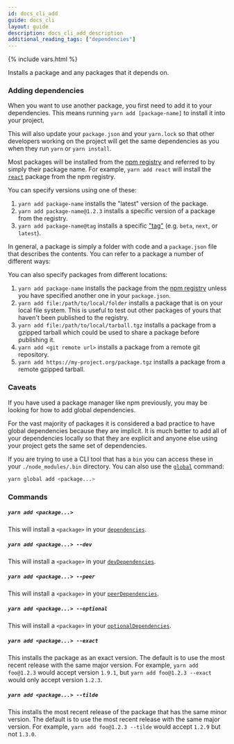 ```yaml
---
id: docs_cli_add
guide: docs_cli
layout: guide
description: docs_cli_add_description
additional_reading_tags: ["dependencies"]
---
```


{% include vars.html %}

<p class="lead">Installs a package and any packages that it depends on.</p>

### Adding dependencies <a class="toc" id="toc-adding-dependencies" href="#toc-adding-dependencies"></a>

When you want to use another package, you first need to add it to your
dependencies. This means running `yarn add [package-name]` to install it into
your project.

This will also update your `package.json` and your `yarn.lock` so that other
developers working on the project will get the same dependencies as you when
they run `yarn` or `yarn install`.

Most packages will be installed from the [npm registry](https://www.npmjs.com/)
and referred to by simply their package name. For example, `yarn add react`
will install the [`react`](https://www.npmjs.com/package/react) package from
the npm registry.

You can specify versions using one of these:

1. `yarn add package-name` installs the "latest" version of the package.
2. `yarn add package-name@1.2.3` installs a specific version of a package from
  the registry.
3. `yarn add package-name@tag` installs a specific
  ["tag"]({{url_base}}/docs/cli/tag) (e.g. `beta`, `next`, or `latest`).

In general, a package is simply a folder with code and a `package.json` file
that describes the contents. You can refer to a package a number of different
ways:

You can also specify packages from different locations:

1. `yarn add package-name` installs the package from the
  [npm registry](https://www.npmjs.com/) unless you have specified another one
  in your `package.json`.
2. `yarn add file:/path/to/local/folder` installs a package that is on your
  local file system. This is useful to test out other packages of yours that
  haven't been published to the registry.
3. `yarn add file:/path/to/local/tarball.tgz` installs a package from a gzipped
  tarball which could be used to share a package before publishing it.
4. `yarn add <git remote url>` installs a package from a remote git repository.
5. `yarn add https://my-project.org/package.tgz` installs a package from a
  remote gzipped tarball.

### Caveats <a class="toc" id="toc-caveats" href="#toc-caveats"></a>

If you have used a package manager like npm previously, you may be looking for
how to add global dependencies.

For the vast majority of packages it is considered a bad practice to have
global dependencies because they are implicit. It is much better to add
all of your dependencies locally so that they are explicit and anyone else
using your project gets the same set of dependencies.

If you are trying to use a CLI tool that has a `bin` you can access these in
your `./node_modules/.bin` directory. You can also use the
[`global`]({{url_base}}/docs/cli/global) command:

```sh
yarn global add <package...>
```

### Commands <a class="toc" id="toc-commands" href="#toc-commands"></a>

##### `yarn add <package...>` <a class="toc" id="toc-yarn-add" href="#toc-yarn-add"></a>

This will install a `<package>` in your
[`dependencies`]({{url_base}}/docs/dependency-types#toc-dependencies).

##### `yarn add <package...> --dev` <a class="toc" id="toc-yarn-add-dev" href="#toc-yarn-add-dev"></a>

This will install a `<package>` in your
[`devDependencies`]({{url_base}}/docs/dependency-types#toc-dev-dependencies).

##### `yarn add <package...> --peer` <a class="toc" id="toc-yarn-add-peer" href="#toc-yarn-add-peer"></a>

This will install a `<package>` in your
[`peerDependencies`]({{url_base}}/docs/dependency-types#toc-peer-dependencies).

##### `yarn add <package...> --optional` <a class="toc" id="toc-yarn-add-optional" href="#toc-yarn-add-optional"></a>

This will install a `<package>` in your
[`optionalDependencies`]({{url_base}}/docs/dependency-types#toc-optional-dependencies).

##### `yarn add <package...> --exact` <a class="toc" id="toc-yarn-add-exact" href="#toc-yarn-add-exact"></a>

This installs the package as an exact version. The default is to use the most
recent release with the same major version. For example, `yarn add foo@1.2.3`
would accept version `1.9.1`, but `yarn add foo@1.2.3 --exact` would only
accept version `1.2.3`.

##### `yarn add <package...> --tilde` <a class="toc" id="toc-yarn-add-tilde" href="#toc-yarn-add-tilde"></a>

This installs the most recent release of the package that has the same minor
version. The default is to use the most recent release with the same major
version. For example, `yarn add foo@1.2.3 --tilde` would accept `1.2.9` but not
`1.3.0`.
